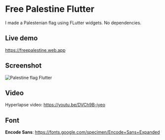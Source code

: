 # Free Palestine Flutter

I made a Palestenian flag using FLutter widgets. No dependencies.

## Live demo

https://freepalestine.web.app

## Screenshot

![Palestine flag Flutter](https://user-images.githubusercontent.com/60868965/205509675-22fc2990-c9fe-4bf8-993e-da11c0336021.png)

## Video

Hyperlapse video: https://youtu.be/DVCh9B-iyeo

## Font

**Encode Sans**: https://fonts.google.com/specimen/Encode+Sans+Expanded
